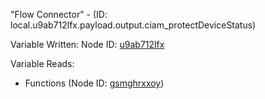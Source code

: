 "Flow Connector" - (ID: local.u9ab712lfx.payload.output.ciam_protectDeviceStatus)

Variable Written:
Node ID: [u9ab712lfx](../nodes/u9ab712lfx.md)

Variable Reads:
* Functions (Node ID: [gsmghrxxoy](../nodes/gsmghrxxoy.md))
